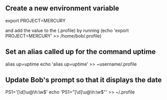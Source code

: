 ## Create a new environment variable
export PROJECT=MERCURY

and add the value to the (.profile) by running (echo 'export PROJECT=MERCURY' >> /home/bob/.profile)

## Set an alias called up for the command uptime

alias up=uptime
echo 'alias up=uptime' >> ~username/.profile

## Update Bob's prompt so that it displays the date

PS1='[\d]\u@\h:\w$'
echo 'PS1="[\d]\u@\h:\w$"' >> ~/.profile